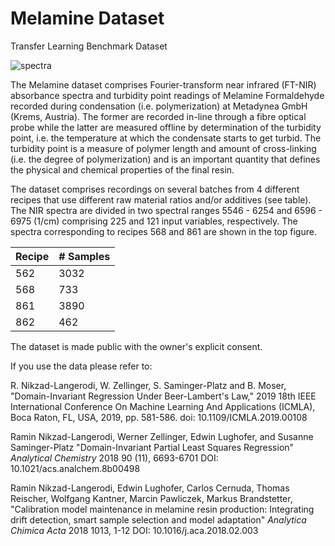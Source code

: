 # Melamine Dataset
Transfer Learning Benchmark Dataset

![spectra](https://user-images.githubusercontent.com/56173040/66233360-710ea900-e6eb-11e9-85ca-3aacb658af89.png)

The Melamine dataset comprises Fourier-transform near infrared (FT-NIR) absorbance spectra and turbidity point readings of Melamine Formaldehyde recorded during condensation (i.e. polymerization) at Metadynea GmbH (Krems, Austria). The former are recorded in-line through a fibre optical probe while the latter are measured offline by determination of the turbidity point, i.e.  the temperature at which the condensate starts to get turbid. The turbidity point is a measure of polymer length and amount of cross-linking (i.e.  the degree of polymerization) and is an important  quantity  that  defines  the  physical  and  chemical  properties  of  the  final  resin. 

The  dataset  comprises recordings on several batches from 4 different recipes that use different raw material ratios and/or additives (see table). The NIR spectra are divided in two spectral ranges 5546 - 6254 and 6596 - 6975 (1/cm) comprising 225 and 121 input variables, respectively. The spectra corresponding to recipes 568 and 861 are shown in the top figure.


|Recipe|# Samples|
|------|---------|
|562|3032|
|568|733|
|861|3890|
|862|462|

The dataset is made public with the owner's explicit consent.

If you use the data please refer to:

R. Nikzad-Langerodi, W. Zellinger, S. Saminger-Platz and B. Moser, "Domain-Invariant Regression Under Beer-Lambert's Law," 2019 18th IEEE International Conference On Machine Learning And Applications (ICMLA), Boca Raton, FL, USA, 2019, pp. 581-586.
doi: 10.1109/ICMLA.2019.00108


Ramin Nikzad-Langerodi, Werner Zellinger, Edwin Lughofer, and Susanne Saminger-Platz "Domain-Invariant Partial Least Squares Regression"
*Analytical Chemistry* 2018 90 (11), 6693-6701
DOI: 10.1021/acs.analchem.8b00498

Ramin Nikzad-Langerodi, Edwin Lughofer, Carlos Cernuda, Thomas Reischer, Wolfgang Kantner, Marcin Pawliczek, Markus Brandstetter,
"Calibration model maintenance in melamine resin production: Integrating drift detection, smart sample selection and model adaptation" *Analytica Chimica Acta* 2018 1013, 1-12
DOI: 10.1016/j.aca.2018.02.003




